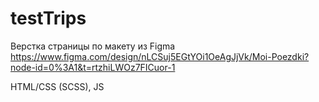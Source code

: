 # testTrips
Верстка страницы по макету из Figma https://www.figma.com/design/nLCSuj5EGtYOi1OeAgJjVk/Moi-Poezdki?node-id=0%3A1&t=rtzhiLWOz7FICuor-1

HTML/CSS (SCSS), JS

